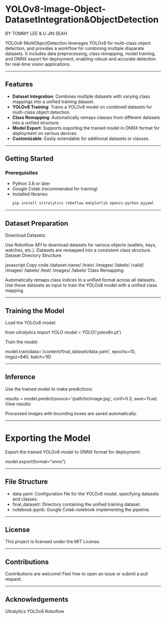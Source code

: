 # YOLOv8-Image-Object-DatasetIntegration&ObjectDetection
BY TOMMY LEE & U JIN SEAH

YOLOv8-MultiObjectDetection leverages YOLOv8 for multi-class object detection, and provides a workflow for combining multiple disparate datasets. It includes data preprocessing, class remapping, model training, and ONNX export for deployment, enabling robust and accurate detection for real-time vision applications.

---

## Features
- **Dataset Integration**: Combines multiple datasets with varying class mappings into a unified training dataset.
- **YOLOv8 Training**: Trains a YOLOv8 model on combined datasets for multi-class object detection.
- **Class Remapping**: Automatically remaps classes from different datasets into a unified structure.
- **Model Export**: Supports exporting the trained model in ONNX format for deployment on various devices.
- **Customizable**: Easily extendable for additional datasets or classes.

---

## Getting Started

### Prerequisites
- Python 3.8 or later
- Google Colab (recommended for training)
- Installed libraries:
  ```bash
  pip install ultralytics roboflow matplotlib opencv-python pyyaml

---

## Dataset Preparation
Download Datasets:

Use Roboflow API to download datasets for various objects (wallets, keys, watches, etc.).
Datasets are remapped into a consistent class structure.
Dataset Directory Structure:

javascript
Copy code
/dataset-name/
   /train/
       /images/
       /labels/
   /valid/
       /images/
       /labels/
   /test/
       /images/
       /labels/
Class Remapping:

Automatically remaps class indices to a unified format across all datasets.
Use these datasets as input to train the YOLOv8 model with a unified class mapping.

---

## Training the Model
Load the YOLOv8 model:

from ultralytics import YOLO
model = YOLO('yolov8n.pt')

Train the model:

model.train(data='/content/final_dataset/data.yaml', epochs=10, imgsz=640, batch=16)

---

## Inference
Use the trained model to make predictions:

results = model.predict(source='/path/to/image.jpg', conf=0.3, save=True)
View results:

Processed images with bounding boxes are saved automatically.

---

# Exporting the Model
Export the trained YOLOv8 model to ONNX format for deployment:

model.export(format="onnx")

---

## File Structure
- data.yaml: Configuration file for the YOLOv8 model, specifying datasets and classes.
- final_dataset/: Directory containing the unified training dataset.
- notebook.ipynb: Google Colab notebook implementing the pipeline.

---

## License
This project is licensed under the MIT License.

---

## Contributions
Contributions are welcome! Feel free to open an issue or submit a pull request.

---

## Acknowledgements
Ultralytics YOLOv8
Roboflow 








